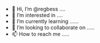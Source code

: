 - 👋 Hi, I’m @regbess ....
- 👀 I’m interested in ....
- 🌱 I’m currently learning ......
- 💞️ I’m looking to collaborate on .....
- 📫 How to reach me .....

  
<!---
regbess/regbess is a ✨ special ✨ repository because its `README.md` (this file) appears on your GitHub profile.
You can click the Preview link to take a look at your changes.
--->
